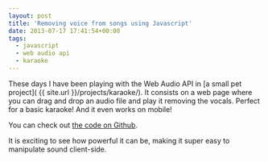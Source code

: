 ```yaml
---
layout: post
title: 'Removing voice from songs using Javascript'
date: 2013-07-17 17:41:54+00:00
tags:
  - javascript
  - web audio api
  - karaoke
---
```


These days I have been playing with the Web Audio API in [a small pet project](
{{ site.url }}/projects/karaoke/). It consists on a web page where you can drag and drop an audio file and play it removing the vocals. Perfect for a basic karaoke!
And it even works on mobile!

You can check out [the code on Github](https://github.com/JMPerez/karaoke).

It is exciting to see how powerful it can be, making it super easy to manipulate sound client-side.
